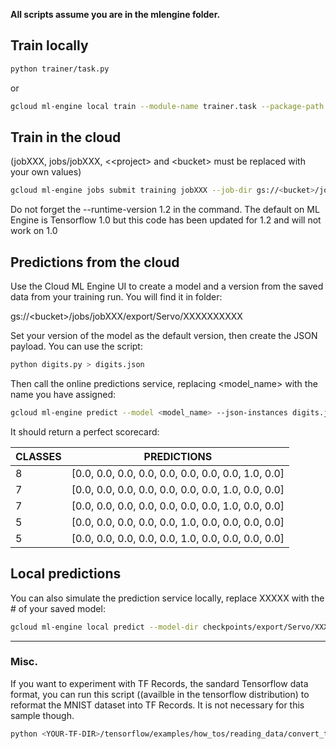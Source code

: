 **All scripts assume you are in the mlengine folder.**
## Train locally
```bash
python trainer/task.py
```
or
```bash
gcloud ml-engine local train --module-name trainer.task --package-path trainer
```
## Train in the cloud
(jobXXX, jobs/jobXXX, &lt;<project&gt; and &lt;bucket&gt; must be replaced with your own values)
```bash
gcloud ml-engine jobs submit training jobXXX --job-dir gs://<bucket>/jobs/jobXXX --project <project> --config config.yaml --module-name trainer.task --package-path trainer --runtime-version 1.2
```
Do not forget the  --runtime-version 1.2 in the command. The default on ML Engine is Tensorflow 1.0 but this code has been updated for 1.2 and will not work on 1.0
## Predictions from the cloud
Use the Cloud ML Engine UI to create a model and a version from
the saved data from your training run.
You will find it in folder:

gs://&lt;bucket&gt;/jobs/jobXXX/export/Servo/XXXXXXXXXX

Set your version of the model as the default version, then
create the JSON payload. You can use the script:
```bash
python digits.py > digits.json
```
Then call the online predictions service, replacing <model_name> with the name you have assigned:
```bash
gcloud ml-engine predict --model <model_name> --json-instances digits.json
```
It should return a perfect scorecard:

| CLASSES  | PREDICTIONS |
| ------------- | ------------- |
| 8  | [0.0, 0.0, 0.0, 0.0, 0.0, 0.0, 0.0, 0.0, 1.0, 0.0]  |
| 7  | [0.0, 0.0, 0.0, 0.0, 0.0, 0.0, 0.0, 1.0, 0.0, 0.0]  |
| 7  | [0.0, 0.0, 0.0, 0.0, 0.0, 0.0, 0.0, 1.0, 0.0, 0.0]  |
| 5  | [0.0, 0.0, 0.0, 0.0, 0.0, 1.0, 0.0, 0.0, 0.0, 0.0]  |
| 5  | [0.0, 0.0, 0.0, 0.0, 0.0, 1.0, 0.0, 0.0, 0.0, 0.0]  |
## Local predictions
You can also simulate the prediction service locally, replace XXXXX with the # of your saved model:
```bash
gcloud ml-engine local predict --model-dir checkpoints/export/Servo/XXXXX --json-instances digits.json
```

---
### Misc.
If you want to experiment with TF Records, the sandard Tensorflow
data format, you can run this script ((availble in the tensorflow distribution)
to reformat the MNIST dataset into TF Records. It is not necessary for this sample though.

```bash
python <YOUR-TF-DIR>/tensorflow/examples/how_tos/reading_data/convert_to_records.py --directory=data --validation_size=0
```

